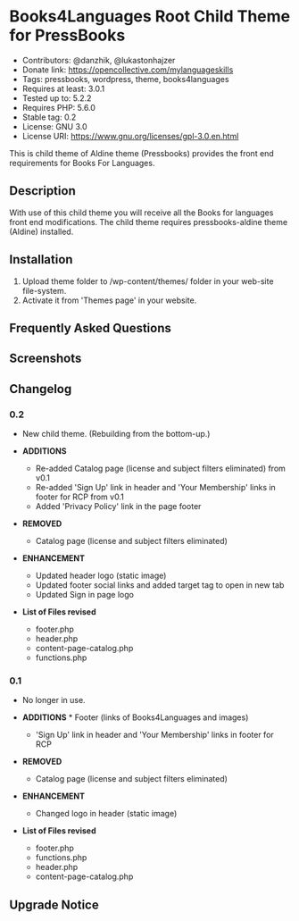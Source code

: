 # Books4Languages Root Child Theme for PressBooks

* Contributors: @danzhik, @lukastonhajzer
* Donate link: https://opencollective.com/mylanguageskills
* Tags: pressbooks, wordpress, theme, books4languages
* Requires at least: 3.0.1
* Tested up to: 5.2.2
* Requires PHP: 5.6.0
* Stable tag: 0.2
* License: GNU 3.0
* License URI: https://www.gnu.org/licenses/gpl-3.0.en.html

This is child theme of Aldine theme (Pressbooks) provides the front end requirements for Books For Languages.

## Description

With use of this child theme you will receive all the Books for languages front end modifications. The child theme requires pressbooks-aldine theme (Aldine) installed.

## Installation

1. Upload theme folder to /wp-content/themes/ folder in your web-site file-system.
1. Activate it from 'Themes page' in your website.

## Frequently Asked Questions

## Screenshots

## Changelog

### 0.2
* New child theme. (Rebuilding from the bottom-up.)

* **ADDITIONS**
    * Re-added Catalog page (license and subject filters eliminated) from v0.1
    * Re-added 'Sign Up' link in header and 'Your Membership' links in footer for RCP from v0.1
    * Added 'Privacy Policy' link in the page footer


* **REMOVED**
    * Catalog page (license and subject filters eliminated)

* **ENHANCEMENT**
    * Updated header logo (static image)
    * Updated footer social links and added target tag to open in new tab
    * Updated Sign in page logo

* **List of Files revised**
	 * footer.php
   * header.php
   * content-page-catalog.php
   * functions.php

### 0.1
* No longer in use.

* **ADDITIONS**
	  * Footer (links of Books4Languages and images)
    * 'Sign Up' link in header and 'Your Membership' links in footer for RCP  

* **REMOVED**
    * Catalog page (license and subject filters eliminated)

* **ENHANCEMENT**
    * Changed logo in header (static image)

* **List of Files revised**
	 * footer.php
   * functions.php
   * header.php
   * content-page-catalog.php

## Upgrade Notice

